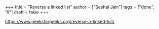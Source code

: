 +++
title = "Reverse a linked list"
author = ["Seshal Jain"]
tags = ["done", "ll"]
draft = false
+++

<https://www.geeksforgeeks.org/reverse-a-linked-list/>
